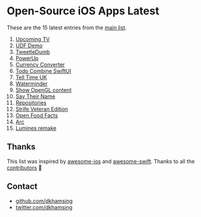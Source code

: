 # Open-Source iOS Apps Latest

These are the 15 latest entries from the [main list](https://github.com/dkhamsing/open-source-ios-apps).


1. [Upcoming TV](https://github.com/dkhamsing/upcomingtv)
2. [UDF Demo](https://github.com/AlexeyDemedetskiy/SwiftUI-UDF-Demo)
3. [TweetleDumb](https://github.com/IanKeen/TweetleDumb)
4. [PowerUp](https://github.com/anitab-org/powerup-iOS)
5. [Currency Converter](https://github.com/alexliubj/SwiftUI-Currency-Converter)
6. [Todo Combine SwiftUI](https://github.com/jamfly/SwiftUI-Combine-todo-example)
7. [Tell Time UK](https://github.com/renaudjenny/telltime)
8. [Waterminder](https://github.com/caiobzen/water-reminder-swiftui)
9. [Show OpenGL content](https://github.com/bradley/iOSSwiftOpenGL)
10. [Say Their Name](https://github.com/Say-Their-Name/say-their-names-ios)
11. [Repositories](https://github.com/kitasuke/SwiftUI-Flux)
12. [Strife Veteran Edition](https://github.com/svkaiser/strife-ve)
13. [Open Food Facts](https://github.com/openfoodfacts/openfoodfacts-ios)
14. [Arc](https://github.com/sobri909/ArcMini)
15. [Lumines remake](https://github.com/kaikai2/luminesk5)

## Thanks

This list was inspired by [awesome-ios](https://github.com/vsouza/awesome-ios) and [awesome-swift](https://github.com/matteocrippa/awesome-swift). Thanks to all the [contributors](https://github.com/dkhamsing/open-source-ios-apps/graphs/contributors) 🎉 

## Contact

- [github.com/dkhamsing](https://github.com/dkhamsing)
- [twitter.com/dkhamsing](https://twitter.com/dkhamsing)
